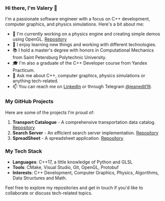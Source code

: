 ### Hi there, I'm Valery 👋

I'm a passionate software engineer with a focus on C++ development, computer graphics, and physics simulations. Here's a bit about me:

- 🔭 I'm currently working on a physics engine and creating simple demos using OpenGL. [Repository](https://github.com/jeanedit/Simple-Physics-Engine)
- 🌱 I enjoy learning new things and working with different technologies.
- 📚 I hold a master's degree with honors in Computational Mechanics from Saint Petersburg Polytechnic University.
- 🎓 I'm also a graduate of the C++ Developer course from Yandex Practicum.
- 💬 Ask me about C++, computer graphics, physics simulations or anything tech-related.
- 📫 You can reach me on [LinkedIn](https://www.linkedin.com/in/valery-kozhin-54520b174/) or through Telegram [@jeanedit19](https://t.me/jeanedit19).

### My GitHub Projects

Here are some of the projects I'm proud of:

1. **Transport Catalogue** - A comprehensive transportation data catalog. [Repository](https://github.com/jeanedit/cpp-transport-catalogue)
2. **Search Server** - An efficient search server implementation. [Repository](https://github.com/jeanedit/cpp-search-server)
3. **SpreadSheet** - A spreadsheet application. [Repository](https://github.com/jeanedit/spreadsheet)

### My Tech Stack

- **Languages**: C++17, a little knowledge of Python and GLSL
- **Tools**: CMake, Visual Studio, Git, OpenGL, Protobuf
- **Interests**: C++ Development, Computer Graphics, Physics, Algorithms, Data Structures and Math.

Feel free to explore my repositories and get in touch if you'd like to collaborate or discuss tech-related topics.

